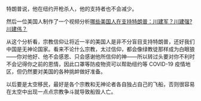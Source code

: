 特朗普说，他在纽约开枪杀人，他的支持者也不会减少。

然后一位美国人制作了一个视频分析[哪些美国人在支持特朗普：川建军？川建强? 川建伟？](https://b23.tv/BV1ma4y1x7pg)

从这个分析看，宗教信仰让将近一半的美国人是非不分盲目支持特朗普，还好我们中国是无神论国家。看来不论什么宗教，太过信仰，都会像绿教徒那样成为白眼狼——你对他好、他不会感恩、只会感谢他所信仰的神——所以转过头要对你不利时不会记得你之前的恩情，因此口罩等防疫物资可以帮助纽约等 COVID-19 疫情地区，但仍然要对美国的各种挑衅做好准备。

以后要是太空移民，最好是各个宗教和无神论者各自独占自己的飞船，否则很容易在太空中出现一点点宗教争斗就导致船毁人亡。
